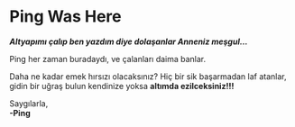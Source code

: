 Ping Was Here
==================

***Altyapımı  çalıp ben yazdım diye dolaşanlar Anneniz meşgul...***


Ping her zaman buradaydı, ve çalanları daima banlar.

Daha ne kadar emek hırsızı olacaksınız?
Hiç bir sik başarmadan laf atanlar, gidin bir uğraş bulun kendinize yoksa **altımda ezilceksiniz!!!**


Saygılarla,<br>
**-Ping**